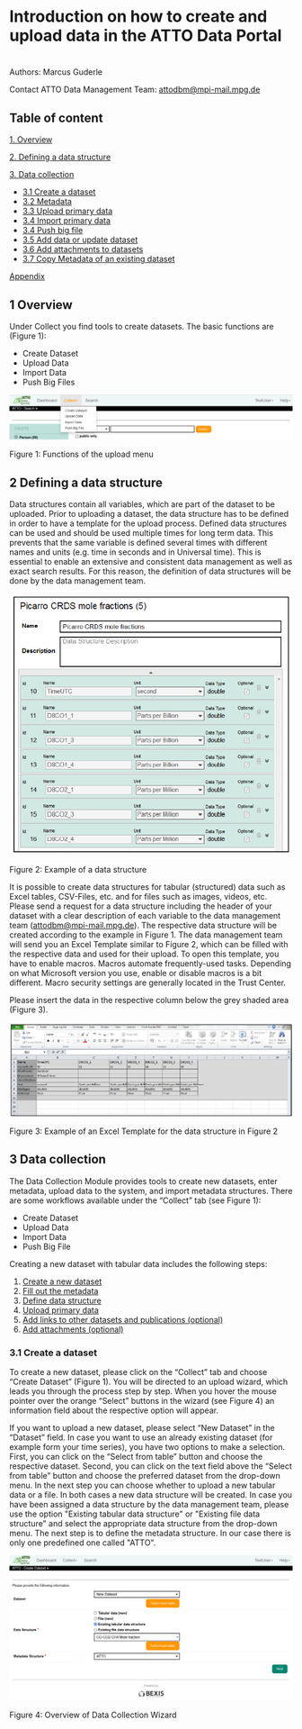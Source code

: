 # Introduction on how to create and upload data in the ATTO Data Portal

#

Authors: Marcus Guderle

Contact ATTO Data Management Team: <attodbm@mpi-mail.mpg.de>


## Table of content

[1. Overview](#1-overview)

[2. Defining a data structure](#2-defining-a-data-structure)

[3. Data collection](#3-data-collection)

- [3.1 Create a dataset](#31-create-a-dataset)
- [3.2 Metadata](#32-metadata)
- [3.3 Upload primary data](#33-upload-primary-data)
- [3.4 Import primary data](#34-mport-primary-data)
- [3.4 Push big file](#34-push-big-file)
- [3.5 Add data or update dataset](#35-add-data-or-update-dataset)
- [3.6 Add attachments to datasets](#36-add-attachments-to-datasets)
- [3.7 Copy Metadata of an existing dataset](#37-copy-Metadata-of-an-existing-dataset)

[Appendix](#appendix)

## 1 Overview

Under Collect you find tools to create datasets. The basic functions are (Figure 1):

- Create Dataset
- Upload Data
- Import Data
- Push Big Files

![](https://github.com/ATTODataPortal/Documents/blob/9d49bebc0f08b7326011e42231c4d93f9115fc41/images_upload/image_Upload_1.png)

Figure 1: Functions of the upload menu

## 2 Defining a data structure

Data structures contain all variables, which are part of the dataset to be uploaded. Prior to uploading a dataset, the data structure has to be defined in order to have a template for the upload process. Defined data structures can be used and should be used multiple times for long term data. This prevents that the same variable is defined several times with different names and units (e.g. time in seconds and in Universal time). This is essential to enable an extensive and consistent data management as well as exact search results. For this reason, the definition of data structures will be done by the data management team.



![](https://github.com/ATTODataPortal/Documents/blob/95fe99f01d5c3168ca0ba65b4ea2b5fa0b440d67/images_upload/image_Upload_2.png)

Figure 2: Example of a data structure


It is possible to create data structures for tabular (structured) data such as Excel tables, CSV-Files, etc. and for files such as images, videos, etc. Please send a request for a data structure including the header of your dataset with a clear description of each variable to the data management team (<attodbm@mpi-mail.mpg.de>). The respective data structure will be created according to the example in Figure 1. The data management team will send you an Excel Template similar to Figure 2, which can be filled with the respective data and used for their upload.
To open this template, you have to enable macros. Macros automate frequently-used tasks. Depending on what Microsoft version you use, enable or disable macros is a bit different. Macro security settings are generally located in the Trust Center.

Please insert the data in the respective column below the grey shaded area (Figure 3).


![](https://github.com/ATTODataPortal/Documents/blob/d1ec06e6fe2f67b1e3bb24198d887234a6a198fb/images_upload/image_Upload_3.png)

Figure 3: Example of an Excel Template for the data structure in Figure 2


## 3 Data collection

The Data Collection Module provides tools to create new datasets, enter metadata, upload data to the system, and import metadata structures. There are some workflows available under the “Collect” tab (see Figure 1):

- Create Dataset
- Upload Data
- Import Data
- Push Big File

Creating a new dataset with tabular data includes the following steps:

1.  [Create a new dataset](#31-create-a-dataset)
2.  [Fill out the metadata](#32-metadata)
3.  [Define data structure](#33-upload-primary-data)
4.  [Upload primary data](#33-upload-primary-data)
5.  [Add links to other datasets and publications (optional)](#36-add-attachments-to-datasets)
6.  [Add attachments (optional)](#36-add-attachments-to-datasets)


### 3.1 Create a dataset

To create a new dataset, please click on the “Collect” tab and choose “Create Dataset” (Figure 1). You will be directed to an upload wizard, which leads you through the process step by step. When you hover the mouse pointer over the orange “Select” buttons in the wizard (see Figure 4) an information field about the respective option will appear.

If you want to upload a new dataset, please select “New Dataset” in the “Dataset” field. In case you want to use an already existing dataset (for example form your time series), you have two options to make a selection. First, you can click on the “Select from table” button and choose the respective dataset. Second, you can click on the text field above the “Select from table” button and choose the preferred dataset from the drop-down menu.
In the next step you can choose whether to upload a new tabular data or a file. In both cases a new data structure will be created. In case you have been assigned a data structure by the data management team, please use the option "Existing tabular data structure" or "Existing file data structure" and select the appropriate data structure from the drop-down menu. The next step is to define the metadata structure. In our case there is only one predefined one called "ATTO".


![](https://github.com/ATTODataPortal/Documents/blob/747a480ae8070b162e6c014539f101972b7edde7/images_upload/image_Upload_4.png)

Figure 4: Overview of Data Collection Wizard

